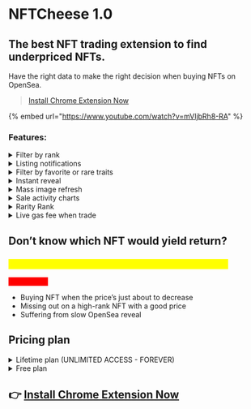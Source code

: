 # NFTCheese 1.0

## The best NFT trading extension to find underpriced NFTs.

Have the right data to make the right decision when buying NFTs on OpenSea.

> [Install Chrome Extension Now](https://chrome.google.com/webstore/detail/nftcheese/nnmgbbkbhgbmmpmdafjlljcehldannic)

{% embed url="https://www.youtube.com/watch?v=mVljbRh8-RA" %}

### Features:

<details>

<summary>Filter by rank</summary>

Snipe top rank NFTs on the floor or during reveal before others. Or use this to see analytics of a certain ranking range to your advantage.

</details>

<details>

<summary>Listing notifications</summary>

You can set alarm to scoop out the NFTs instantly when they are being listed at a certain rarity or with certain traits.

</details>

<details>

<summary>Filter by favorite or rare traits</summary>

Not only you can view all available NFTs of your favorite traits, you can also see which ones are rare, along with sale & listing data belong to those traits.

</details>

<details>

<summary>Instant reveal</summary>

Opensea sucks when it comes to showing images during review. NFTCheese allows you to view the NFTs' images directly from smart contract source at the time of reveal.

</details>

<details>

<summary>Mass image refresh</summary>

Like instant reveal, but imagine doing it for all NFTs on the page in a single button click.

</details>

<details>

<summary>Sale activity charts</summary>

Study about the NFTs before you buy them: Average price, daily volume traded.

</details>

<details>

<summary>Rarity Rank</summary>

Why buying generic NFTs at the floor while you can buy rare NFTs at the floor (or close it it). Filter within a rarity ranking range and spot the underpriced NFTs.

</details>

<details>

<summary>Live gas fee when trade</summary>

So that you can avoid over spending on gas.

</details>

## Don’t know which NFT would yield return?

### <mark style="color:yellow;">NFTCheese show you the data to make better decision</mark>

<mark style="color:red;background-color:red;">No more of:</mark>

* Buying NFT when the price’s just about to decrease
* Missing out on a high-rank NFT with a good price
* Suffering from slow OpenSea reveal

## Pricing plan

<details>

<summary>Lifetime plan (UNLIMITED ACCESS - FOREVER)</summary>

Unlock all of the features listed above, no limitation.

You will need to purchase [NFTCheese Genesis Pass on Opensea](https://opensea.io/collection/nftcheese-genesis).

You will also have access to future features & future tools coming from NFTCheese.

</details>

<details>

<summary>Free plan</summary>

You can use NFTCheese Chrome Extension without these features:

1. Listing Notifier
2. Mass Instant Reveal

</details>

## 👉 [Install Chrome Extension Now](https://chrome.google.com/webstore/detail/nftcheese/nnmgbbkbhgbmmpmdafjlljcehldannic)
